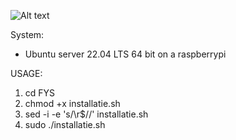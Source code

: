 ![Alt text](https://upload.wikimedia.org/wikipedia/commons/thumb/8/88/Corendon_Airlines_Logo_2017.svg/2560px-Corendon_Airlines_Logo_2017.svg.png "Corendon image")

System:
- Ubuntu server 22.04 LTS 64 bit on a raspberrypi

USAGE:
1. cd FYS
2. chmod +x installatie.sh
3. sed -i -e 's/\r$//' installatie.sh
4. sudo ./installatie.sh
